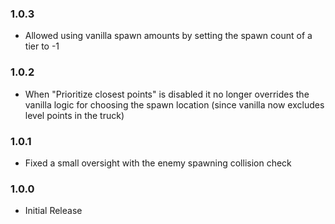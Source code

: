 ### 1.0.3

- Allowed using vanilla spawn amounts by setting the spawn count of a tier to -1

### 1.0.2

- When "Prioritize closest points" is disabled it no longer overrides the vanilla logic for choosing the spawn location (since vanilla now excludes level points in the truck)

### 1.0.1

- Fixed a small oversight with the enemy spawning collision check

### 1.0.0

- Initial Release
